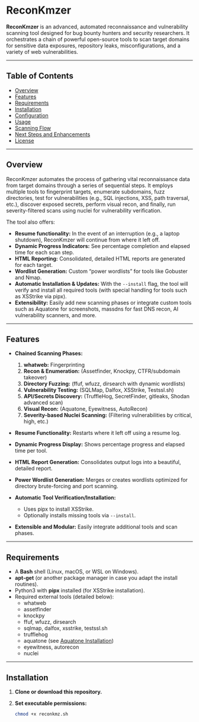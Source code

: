 # ReconKmzer

**ReconKmzer** is an advanced, automated reconnaissance and vulnerability scanning tool designed for bug bounty hunters and security researchers. It orchestrates a chain of powerful open-source tools to scan target domains for sensitive data exposures, repository leaks, misconfigurations, and a variety of web vulnerabilities.

---

## Table of Contents

- [Overview](#overview)
- [Features](#features)
- [Requirements](#requirements)
- [Installation](#installation)
- [Configuration](#configuration)
- [Usage](#usage)
- [Scanning Flow](#scanning-flow)
- [Next Steps and Enhancements](#next-steps-and-enhancements)
- [License](#license)

---

## Overview

ReconKmzer automates the process of gathering vital reconnaissance data from target domains through a series of sequential steps. It employs multiple tools to fingerprint targets, enumerate subdomains, fuzz directories, test for vulnerabilities (e.g., SQL injections, XSS, path traversal, etc.), discover exposed secrets, perform visual recon, and finally, run severity-filtered scans using nuclei for vulnerability verification.

The tool also offers:
- **Resume functionality:** In the event of an interruption (e.g., a laptop shutdown), ReconKmzer will continue from where it left off.
- **Dynamic Progress Indicators:** See percentage completion and elapsed time for each scan step.
- **HTML Reporting:** Consolidated, detailed HTML reports are generated for each target.
- **Wordlist Generation:** Custom “power wordlists” for tools like Gobuster and Nmap.
- **Automatic Installation & Updates:** With the `--install` flag, the tool will verify and install all required tools (with special handling for tools such as XSStrike via pipx).
- **Extensibility:** Easily add new scanning phases or integrate custom tools such as Aquatone for screenshots, massdns for fast DNS recon, AI vulnerability scanners, and more.

---

## Features

- **Chained Scanning Phases:**  
  1. **whatweb:** Fingerprinting  
  2. **Recon & Enumeration:** (Assetfinder, Knockpy, CTFR/subdomain takeover)  
  3. **Directory Fuzzing:** (ffuf, wfuzz, dirsearch with dynamic wordlists)  
  4. **Vulnerability Testing:** (SQLMap, Dalfox, XSStrike, Testssl.sh)  
  5. **API/Secrets Discovery:** (TruffleHog, SecretFinder, gitleaks, Shodan advanced scan)  
  6. **Visual Recon:** (Aquatone, Eyewitness, AutoRecon)  
  7. **Severity-based Nuclei Scanning:** (Filtering vulnerabilities by critical, high, etc.)

- **Resume Functionality:** Restarts where it left off using a resume log.
- **Dynamic Progress Display:** Shows percentage progress and elapsed time per tool.
- **HTML Report Generation:** Consolidates output logs into a beautiful, detailed report.
- **Power Wordlist Generation:** Merges or creates wordlists optimized for directory brute-forcing and port scanning.
- **Automatic Tool Verification/Installation:**  
  - Uses pipx to install XSStrike.  
  - Optionally installs missing tools via `--install`.
- **Extensible and Modular:** Easily integrate additional tools and scan phases.

---

## Requirements

- A **Bash** shell (Linux, macOS, or WSL on Windows).
- **apt-get** (or another package manager in case you adapt the install routines).
- Python3 with **pipx** installed (for XSStrike installation).
- Required external tools (detailed below):
  - whatweb
  - assetfinder
  - knockpy
  - ffuf, wfuzz, dirsearch
  - sqlmap, dalfox, xsstrike, testssl.sh
  - trufflehog
  - aquatone (see [Aquatone Installation](#aquatone-installation-on-kali-linux))
  - eyewitness, autorecon
  - nuclei

---

## Installation

1. **Clone or download this repository.**

2. **Set executable permissions:**

   ```bash
   chmod +x reconkmz.sh
